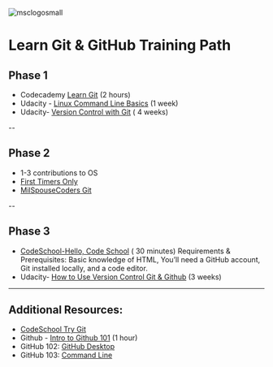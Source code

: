 
![msclogosmall](https://user-images.githubusercontent.com/10580157/30502470-34ccaf88-9a1b-11e7-9b97-836f4ac2e8a6.png)

# Learn Git & GitHub Training Path

## Phase 1
- Codecademy [Learn Git](https://www.codecademy.com/learn/learn-git) (2 hours)
- Udacity - [Linux Command Line Basics](https://www.udacity.com/course/linux-command-line-basics--ud595) (1 week)
- Udacity- [Version Control with Git](https://www.udacity.com/course/version-control-with-git--ud123) ( 4 weeks)

--

## Phase 2
- 1-3 contributions to OS
- [First Timers Only](http://www.firsttimersonly.com/)
- [MilSpouseCoders Git](https://github.com/milspousecoders)

--

## Phase 3
- [CodeSchool-Hello, Code School](https://www.codeschool.com/projects/hello-code-school) ( 30 minutes)
Requirements & Prerequisites: Basic knowledge of HTML, You’ll need a GitHub account, Git installed locally, and a code editor.
- Udacity- [How to Use Version Control Git & Github](https://www.udacity.com/course/how-to-use-git-and-github--ud775) (3 weeks)

---

## Additional Resources:
- [CodeSchool Try Git](https://www.codeschool.com/courses/try-git)
- Github - [Intro to Github 101](https://services.github.com/on-demand/intro-to-github/) (1 hour)
- GitHub 102: [GitHub Desktop](https://services.github.com/on-demand/github-desktop)
- GitHub 103: [Command Line](https://services.github.com/on-demand/github-cli)


